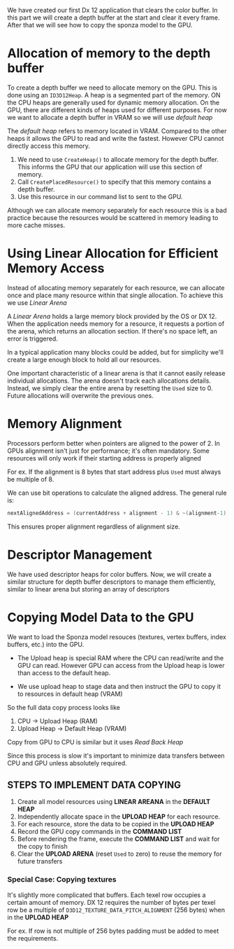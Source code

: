 We have created our first Dx 12 application that clears the color buffer. In this part we will create a depth buffer at the start and clear it every frame. After that we will see how to copy the sponza model to the GPU. 

# Allocation of memory to the depth buffer

To create a depth buffer we need to allocate memory on the GPU. This is done using an `ID3D12Heap`. A heap is a segmented part of the memory. ON the CPU heaps are generally used for dynamic memory allocation. On the GPU, there are different kinds of heaps used for different purposes. For now we want to allocate a depth buffer in VRAM so we will use *default heap*

The *default heap* refers to memory located in VRAM. Compared to the other heaps it allows the GPU to read and write the fastest. However CPU cannot directly access this memory. 
1. We need to use `CreateHeap()` to allocate memory for the depth buffer. This informs the GPU that our application will use this section of memory. 
2. Call `CreatePlacedResource()` to specify that this memory contains a depth buffer. 
3. Use this resource in our command list to sent to the GPU. 

Although we can allocate memory separately for each resource this is a bad practice because the resources would be scattered in memory leading to more cache misses.  

# Using Linear Allocation for Efficient Memory Access

Instead of allocating memory separately for each resource, we can allocate once and place many resource within that single allocation. To achieve this we use *Linear Arena*

A *Linear Arena* holds a large memory block provided by the OS or DX 12. When the application needs memory for a resource, it requests a portion of the arena, which returns an allocation section. If there's no space left, an error is triggered.  

In a typical application many blocks could be added, but for simplicity we'll create a large enough block to hold all our resources. 

One important characteristic of a linear arena is that it cannot easily release individual allocations. The arena doesn't track each allocations details. Instead, we simply clear the entire arena by resetting the `Used` size to 0. Future allocations will overwrite the previous ones.

# Memory Alignment

Processors perform better when pointers are aligned to the power of 2. In GPUs alignment isn't just for performance; it's often mandatory. Some resources will only work if their starting address is properly aligned

For ex. If the alignment is 8 bytes that start address plus `Used` must always be multiple of 8.

We can use bit operations to calculate the aligned address. The general rule is:

``` c
nextAlignedAddress = (currentAddress + alignment - 1) & ~(alignment-1)
```

This ensures proper alignment regardless of alignment size. 

# Descriptor Management

We have used descriptor heaps for color buffers. Now, we will create a similar structure for depth buffer descriptors to manage them efficiently, similar to linear arena but storing an array of descriptors

# Copying Model Data to the GPU
We want to load the Sponza model resouces (textures, vertex buffers, index buffers, etc.) into the GPU. 

- The Upload heap is special RAM where the CPU can read/write and the GPU can read. However GPU can access from the Upload heap is lower than access to the default heap. 

- We use upload heap to stage data and then instruct the GPU to copy it to resources in default heap (VRAM) 

So the full data copy process looks like
1. CPU -> Upload Heap (RAM)
2. Upload Heap -> Default Heap (VRAM)

Copy from GPU to CPU is similar but it uses *Read Back Heap*

Since this process is slow it's important to minimize data transfers between CPU and GPU unless absolutely required. 

## STEPS TO IMPLEMENT DATA COPYING

1. Create all model resources using __LINEAR AREANA__ in the __DEFAULT HEAP__
2. Independently allocate space in the __UPLOAD HEAP__ for each resource.
3. For each resource, store the data to be copied in the __UPLOAD HEAP__ 
4. Record the GPU copy commands in the __COMMAND LIST__ 
5. Before rendering the frame, execute the __COMMAND LIST__ and wait for the copy to finish
6. Clear the __UPLOAD ARENA__ (reset `Used` to zero) to reuse the memory for future transfers  

### Special Case: Copying textures

It's slightly more complicated that buffers. Each texel row occupies a certain amount of memory. DX 12 requires the number of bytes per texel row be a multiple of `D3D12_TEXTURE_DATA_PITCH_ALIGNMENT` (256 bytes) when in the __UPLOAD HEAP__

For ex. If row is not multiple of 256 bytes padding must be added to meet the requirements.


